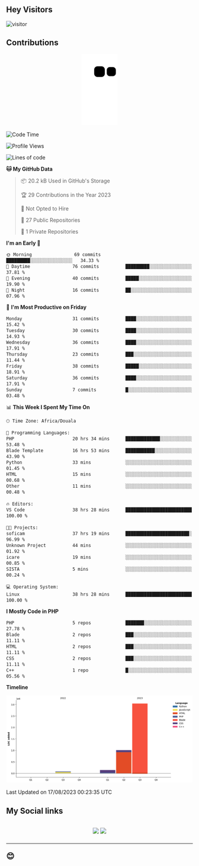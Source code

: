 ## Hey Visitors
![visitor](https://profile-counter.glitch.me/Fotsingboris/count.svg)

## Contributions
<p align="center">
  <img src="https://raw.githubusercontent.com/Fotsingboris/Fotsingboris/output/github-contribution-grid-snake.svg" />
</p>

<!--START_SECTION:waka-->
![Code Time](http://img.shields.io/badge/Code%20Time-556%20hrs%2038%20mins-blue)

![Profile Views](http://img.shields.io/badge/Profile%20Views-0-blue)

![Lines of code](https://img.shields.io/badge/From%20Hello%20World%20I%27ve%20Written-4.3%20million%20lines%20of%20code-blue)

**🐱 My GitHub Data** 

> 📦 20.2 kB Used in GitHub's Storage 
 > 
> 🏆 29 Contributions in the Year 2023
 > 
> 🚫 Not Opted to Hire
 > 
> 📜 27 Public Repositories 
 > 
> 🔑 1 Private Repositories 
 > 
**I'm an Early 🐤** 

```text
🌞 Morning                69 commits          █████████░░░░░░░░░░░░░░░░   34.33 % 
🌆 Daytime                76 commits          █████████░░░░░░░░░░░░░░░░   37.81 % 
🌃 Evening                40 commits          █████░░░░░░░░░░░░░░░░░░░░   19.90 % 
🌙 Night                  16 commits          ██░░░░░░░░░░░░░░░░░░░░░░░   07.96 % 
```
📅 **I'm Most Productive on Friday** 

```text
Monday                   31 commits          ████░░░░░░░░░░░░░░░░░░░░░   15.42 % 
Tuesday                  30 commits          ████░░░░░░░░░░░░░░░░░░░░░   14.93 % 
Wednesday                36 commits          ████░░░░░░░░░░░░░░░░░░░░░   17.91 % 
Thursday                 23 commits          ███░░░░░░░░░░░░░░░░░░░░░░   11.44 % 
Friday                   38 commits          █████░░░░░░░░░░░░░░░░░░░░   18.91 % 
Saturday                 36 commits          ████░░░░░░░░░░░░░░░░░░░░░   17.91 % 
Sunday                   7 commits           █░░░░░░░░░░░░░░░░░░░░░░░░   03.48 % 
```


📊 **This Week I Spent My Time On** 

```text
🕑︎ Time Zone: Africa/Douala

💬 Programming Languages: 
PHP                      20 hrs 34 mins      █████████████░░░░░░░░░░░░   53.48 % 
Blade Template           16 hrs 53 mins      ███████████░░░░░░░░░░░░░░   43.90 % 
Python                   33 mins             ░░░░░░░░░░░░░░░░░░░░░░░░░   01.45 % 
HTML                     15 mins             ░░░░░░░░░░░░░░░░░░░░░░░░░   00.68 % 
Other                    11 mins             ░░░░░░░░░░░░░░░░░░░░░░░░░   00.48 % 

🔥 Editors: 
VS Code                  38 hrs 28 mins      █████████████████████████   100.00 % 

🐱‍💻 Projects: 
soficam                  37 hrs 19 mins      ████████████████████████░   96.99 % 
Unknown Project          44 mins             ░░░░░░░░░░░░░░░░░░░░░░░░░   01.92 % 
icare                    19 mins             ░░░░░░░░░░░░░░░░░░░░░░░░░   00.85 % 
SISTA                    5 mins              ░░░░░░░░░░░░░░░░░░░░░░░░░   00.24 % 

💻 Operating System: 
Linux                    38 hrs 28 mins      █████████████████████████   100.00 % 
```

**I Mostly Code in PHP** 

```text
PHP                      5 repos             ███████░░░░░░░░░░░░░░░░░░   27.78 % 
Blade                    2 repos             ███░░░░░░░░░░░░░░░░░░░░░░   11.11 % 
HTML                     2 repos             ███░░░░░░░░░░░░░░░░░░░░░░   11.11 % 
CSS                      2 repos             ███░░░░░░░░░░░░░░░░░░░░░░   11.11 % 
C++                      1 repo              █░░░░░░░░░░░░░░░░░░░░░░░░   05.56 % 
```



**Timeline**

![Lines of Code chart](https://raw.githubusercontent.com/Fotsingboris/Fotsingboris/main/assets/bar_graph.png)


 Last Updated on 17/08/2023 00:23:35 UTC
<!--END_SECTION:waka-->

<h2>My Social links <h2>
<p align="center">
   <a href="https://linkedin.com/in/Fotsingboris-Mathieu"><img src="https://img.shields.io/badge/linkedin-%230077B5.svg?style=for-the-badge&logo=linkedin&logoColor=white"></a>
   <a href="https://instagram.com/Fotsingboris"><img src="https://img.shields.io/badge/instagram-%23E4405F.svg?style=for-the-badge&logo=Instagram&logoColor=white"></a>
  </p>
<hr>
😊
